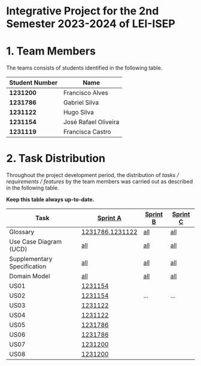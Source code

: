 # Integrative Project for the 2nd Semester 2023-2024 of LEI-ISEP

# 1. Team Members

The teams consists of students identified in the following table.

| Student Number | Name              |
|----------------|-------------------|
| **1231200**    | Francisco Alves |
| **1231786**    | Gabriel Silva |
| **1231122**    | Hugo Silva |
| **1231154**    | José Rafael Oliveira |
| **1231119**    | Francisca Castro |

# 2. Task Distribution ###

Throughout the project development period, the distribution of _tasks / requirements / features_ by the team members
was carried out as described in the following table.

**Keep this table always up-to-date.**

| Task                        | [Sprint A](sprintA/Readme.md)                                                              | [Sprint B](sprintB/Readme.md)                                                              | [Sprint C](sprintC/Readme.md)                                                              |
|-----------------------------|--------------------------------------------------------------------------------------------|--------------------------------------------------------------------------------------------|--------------------------------------------------------------------------------------------|
| Glossary                    | [1231786,1231122](sprintA/global-artifacts/01.requirements-engineering/glossary.md)        | [all](sprintB/global-artifacts/01.engineering-requirements/glossary.md)                    | [all](sprintC/global-artifacts/01.engineering-requirements/glossary.md)                    |
| Use Case Diagram (UCD)      | [all](sprintA/global-artifacts/01.requirements-engineering/use-case-diagram.md)            | [all](sprintB/global-artifacts/01.engineering-requirements/use-case-diagram.md)            | [all](sprintC/global-artifacts/01.engineering-requirements/use-case-diagram.md)            |
| Supplementary Specification | [all](sprintA/global-artifacts/01.requirements-engineering/supplementary-specification.md) | [all](sprintB/global-artifacts/01.engineering-requirements/supplementary-specification.md) | [all](sprintC/global-artifacts/01.engineering-requirements/supplementary-specification.md) |
| Domain Model                | [all](sprintA/global-artifacts/02.analysis/analysis.md)                                    | [all](sprintB/global-artifacts/02.analysis/analysis.md)                                    | [all](sprintC/global-artifacts/02.analysis/analysis.md)                                    |
| US01      				  | [1231154](sprintA/us01/Readme.md)                                                          |                                                                                            |                                                                                            |
| US02                        | [1231154](sprintA/us02/Readme.md)                                                                                              | ...                                                                                        | ...                                                                                        |
| US03                        | [1231122](sprintA/us03/Readme.md)                                                         |                                                                                            |                                                                                            |
| US04                        | [1231122](sprintA/us04/Readme.md)                                                         |                                                                                            |                                                                                            |
| US05                        | [1231786](sprintA/us05/Readme.md)                                                         |                                                                                            |                                                                                            |
| US06                        | [1231786](sprintA/us06/Readme.md)                                                         |                                                                                            |                                                                                            |
| US07                        | [1231200](sprintA/us07/Readme.md)                                                         |                                                                                            |                                                                                            |
| US08                        | [1231200](sprintA/us08/Readme.md)                                                         |                                                                                            |                                                                                            |
